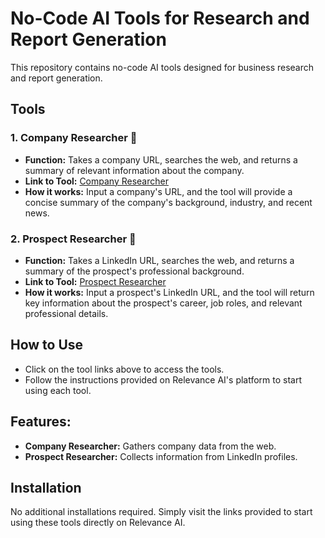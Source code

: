 # No-Code AI Tools for Research and Report Generation

This repository contains no-code AI tools designed for business research and report generation.

## Tools

### 1. **Company Researcher 🏢**
   - **Function:** Takes a company URL, searches the web, and returns a summary of relevant information about the company.
   - **Link to Tool:** [Company Researcher]([https://relevanceai.com/tools/company-researcher](https://app.relevanceai.com/form/f1db6c/3a659959-17ab-4c52-bca4-e81cc0fc3827?version=latest))
   - **How it works:** Input a company's URL, and the tool will provide a concise summary of the company's background, industry, and recent news.

### 2. **Prospect Researcher 👤**
   - **Function:** Takes a LinkedIn URL, searches the web, and returns a summary of the prospect's professional background.
   - **Link to Tool:** [Prospect Researcher]([https://relevanceai.com/tools/prospect-researcher](https://app.relevanceai.com/form/f1db6c/81af9009-53eb-4a42-bba4-527c3255e4b1?version=latest)) 
   - **How it works:** Input a prospect's LinkedIn URL, and the tool will return key information about the prospect's career, job roles, and relevant professional details.

## How to Use
- Click on the tool links above to access the tools.
- Follow the instructions provided on Relevance AI's platform to start using each tool.

## Features:
- **Company Researcher:** Gathers company data from the web.
- **Prospect Researcher:** Collects information from LinkedIn profiles.


## Installation
No additional installations required. Simply visit the links provided to start using these tools directly on Relevance AI.
